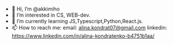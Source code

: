 - 👋 Hi, I’m @akkimiho
- 👀 I’m interested in CS, WEB-dev.
- 🌱 I’m currently learning JS,Typescript,Python,React.js.
- 📫 How to reach me:
email: alina.kondrat07@gmail.com
linkedin: https://www.linkedin.com/in/alina-kondratenko-b4751b1aa/


